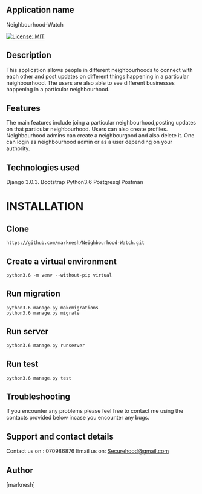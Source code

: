 ## Application name
Neighbourhood-Watch

[![License: MIT](https://img.shields.io/badge/License-MIT-yellow.svg)](https://opensource.org/licenses/MIT)




## Description
This application allows people in different neighbourhoods to connect with each other and post updates on different things happening in a particular neighbourhood.
The users are also able to see different businesses happening in a particular neighbourhood.



## Features
The main features include joing a particular neighbourhood,posting updates on that particular neighbourhood.
Users can also create profiles.
Neighbourhood admins can create a neighbourgood and also delete it.
One can login as neighbourhood admin or as a user depending on your authority.



## Technologies used

Django 3.0.3.
Bootstrap
Python3.6
Postgresql
Postman

# INSTALLATION

## Clone
```
https://github.com/marknesh/Neighbourhood-Watch.git

```

## Create a virtual environment
```
python3.6 -m venv --without-pip virtual

```
## Run migration
```
python3.6 manage.py makemigrations
python3.6 manage.py migrate

```
## Run server
```
python3.6 manage.py runserver

```
## Run test
```
python3.6 manage.py test
```

## Troubleshooting
If you encounter any problems please feel free to contact me using the contacts provided  below incase you encounter any bugs.

## Support and contact details
Contact us on : 070986876
Email us on: Securehood@gmail.com

## Author
[marknesh]




